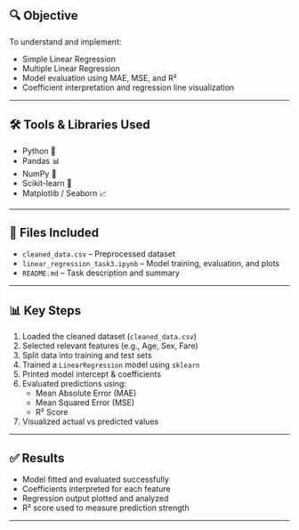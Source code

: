 
## 🔍 Objective

To understand and implement:
- Simple Linear Regression
- Multiple Linear Regression
- Model evaluation using MAE, MSE, and R²
- Coefficient interpretation and regression line visualization

---

## 🛠 Tools & Libraries Used

- Python 🐍
- Pandas 📊
- NumPy 🔢
- Scikit-learn 🤖
- Matplotlib / Seaborn 📈

---

## 📁 Files Included

- `cleaned_data.csv` – Preprocessed dataset
- `linear_regression_task3.ipynb` – Model training, evaluation, and plots
- `README.md` – Task description and summary

---

## 📊 Key Steps

1. Loaded the cleaned dataset (`cleaned_data.csv`)
2. Selected relevant features (e.g., Age, Sex, Fare)
3. Split data into training and test sets
4. Trained a `LinearRegression` model using `sklearn`
5. Printed model intercept & coefficients
6. Evaluated predictions using:
   - Mean Absolute Error (MAE)
   - Mean Squared Error (MSE)
   - R² Score
7. Visualized actual vs predicted values

---

## ✅ Results

- Model fitted and evaluated successfully
- Coefficients interpreted for each feature
- Regression output plotted and analyzed
- R² score used to measure prediction strength

---

